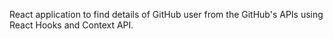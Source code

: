 React application to find details of GitHub user from the GitHub's APIs using React Hooks and Context API.
